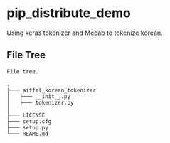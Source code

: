 # pip_distribute_demo
Using keras tokenizer and Mecab to tokenize korean.
<br>

## File Tree

```
File tree.

.
├─── aiffel_korean_tokenizer
│   ├─── __init__.py
│   ├─── tokenizer.py
│
├─── LICENSE
├─── setup.cfg
├─── setup.py
└─── REAME.md
```


